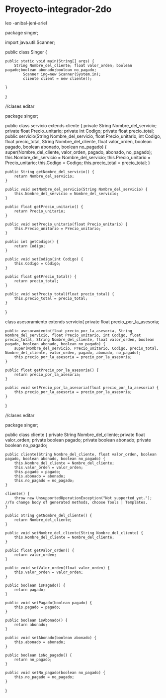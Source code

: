 # Proyecto-integrador-2do
leo -anibal-jeni-ariel

package singer;

import java.util.Scanner;


public class Singer {

   
    public static void main(String[] args) {
        String Nombre_del_cliente; float valor_orden; boolean pagado;boolean abonado;boolean no_pagado;
            Scanner ing=new Scanner(System.in);
            cliente client = new cliente();
               
    }
    
}



//clases editar 


package singer;


 public class servicio extends cliente {
    private String Nombre_del_servicio;
    private float Precio_unitario;
    private int Codigo;
    private float precio_total;
    public servicio(String Nombre_del_servicio, float Precio_unitario, int Codigo, float precio_total, String Nombre_del_cliente, float         valor_orden, boolean pagado, boolean abonado, boolean no_pagado) {
        super(Nombre_del_cliente, valor_orden, pagado, abonado, no_pagado);
        this.Nombre_del_servicio = Nombre_del_servicio;
        this.Precio_unitario = Precio_unitario;
        this.Codigo = Codigo;
        this.precio_total = precio_total;
    }

    public String getNombre_del_servicio() {
        return Nombre_del_servicio;
    }

    public void setNombre_del_servicio(String Nombre_del_servicio) {
        this.Nombre_del_servicio = Nombre_del_servicio;
    }

    public float getPrecio_unitario() {
        return Precio_unitario;
    }

    public void setPrecio_unitario(float Precio_unitario) {
        this.Precio_unitario = Precio_unitario;
    }

    public int getCodigo() {
        return Codigo;
    }

    public void setCodigo(int Codigo) {
        this.Codigo = Codigo;
    }

    public float getPrecio_total() {
        return precio_total;
    }

    public void setPrecio_total(float precio_total) {
        this.precio_total = precio_total;
    }

}

class asesoramiento extends servicio{
    private float precio_por_la_asesoria;

    public asesoramiento(float precio_por_la_asesoria, String Nombre_del_servicio, float Precio_unitario, int Codigo, float precio_total, String Nombre_del_cliente, float valor_orden, boolean pagado, boolean abonado, boolean no_pagado) {
        super(Nombre_del_servicio, Precio_unitario, Codigo, precio_total, Nombre_del_cliente, valor_orden, pagado, abonado, no_pagado);
        this.precio_por_la_asesoria = precio_por_la_asesoria;
    }

    public float getPrecio_por_la_asesoria() {
        return precio_por_la_asesoria;
    }

    public void setPrecio_por_la_asesoria(float precio_por_la_asesoria) {
        this.precio_por_la_asesoria = precio_por_la_asesoria;
    }
    
    
}


//clases editar 

package singer;

public class cliente {
   private String Nombre_del_cliente;
   private float valor_orden;
   private boolean pagado;
   private boolean abonado;
   private boolean no_pagado;

    public cliente(String Nombre_del_cliente, float valor_orden, boolean pagado, boolean abonado, boolean no_pagado) {
        this.Nombre_del_cliente = Nombre_del_cliente;
        this.valor_orden = valor_orden;
        this.pagado = pagado;
        this.abonado = abonado;
        this.no_pagado = no_pagado;
    }

    cliente() {
        throw new UnsupportedOperationException("Not supported yet."); //To change body of generated methods, choose Tools | Templates.
    }

    public String getNombre_del_cliente() {
        return Nombre_del_cliente;
    }

    public void setNombre_del_cliente(String Nombre_del_cliente) {
        this.Nombre_del_cliente = Nombre_del_cliente;
    }

    public float getValor_orden() {
        return valor_orden;
    }

    public void setValor_orden(float valor_orden) {
        this.valor_orden = valor_orden;
    }

    public boolean isPagado() {
        return pagado;
    }

    public void setPagado(boolean pagado) {
        this.pagado = pagado;
    }

    public boolean isAbonado() {
        return abonado;
    }

    public void setAbonado(boolean abonado) {
        this.abonado = abonado;
    }

    public boolean isNo_pagado() {
        return no_pagado;
    }

    public void setNo_pagado(boolean no_pagado) {
        this.no_pagado = no_pagado;
    }

}

